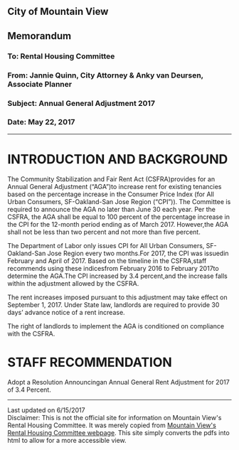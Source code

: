 <script>
  (function(i,s,o,g,r,a,m){i['GoogleAnalyticsObject']=r;i[r]=i[r]||function(){
  (i[r].q=i[r].q||[]).push(arguments)},i[r].l=1*new Date();a=s.createElement(o),
  m=s.getElementsByTagName(o)[0];a.async=1;a.src=g;m.parentNode.insertBefore(a,m)
  })(window,document,'script','https://www.google-analytics.com/analytics.js','ga');

  ga('create', 'UA-101098054-2', 'auto');
  ga('send', 'pageview');

</script>

<div id="google_translate_element"></div><script type="text/javascript">
function googleTranslateElementInit() {
  new google.translate.TranslateElement({pageLanguage: 'en', includedLanguages: 'es,ru,tl,zh-CN', layout: google.translate.TranslateElement.InlineLayout.SIMPLE, gaTrack: true, gaId: 'UA-101098054-2'}, 'google_translate_element');
}
</script><script type="text/javascript" src="//translate.google.com/translate_a/element.js?cb=googleTranslateElementInit"></script>
               
	   

## City of Mountain View
## Memorandum
### To: Rental Housing Committee
### From: Jannie Quinn, City Attorney & Anky van Deursen, Associate Planner
### Subject: Annual General Adjustment 2017  
### Date: May 22, 2017  

***

# INTRODUCTION AND BACKGROUND  
The Community  Stabilization  and  Fair  Rent  Act  (CSFRA)provides  for  an  Annual General  Adjustment  (“AGA”)to  increase rent  for  existing  tenancies  based  on  the percentage  increase  in  the  Consumer  Price  Index  (for  All  Urban  Consumers,  SF-Oakland-San Jose Region (“CPI”)).  The Committee is required to announce the AGA no later than June 30 each year.  Per the CSFRA, the AGA shall be equal to 100 percent of the  percentage  increase  in  the  CPI  for  the  12-month  period  ending  as  of  March  2017.  However,the AGA shall not be less than two percent and not more than five percent.  

The  Department  of  Labor  only  issues  CPI  for  All  Urban  Consumers,  SF-Oakland-San Jose Region every two months.For 2017, the CPI was issuedin February and April of 2017. Based  on  the  timeline  in  the  CSFRA,staff  recommends  using  these  indicesfrom February  2016  to  February  2017to  determine  the AGA.The CPI  increased  by  3.4 percent,and the increase falls within the adjustment allowed by the CSFRA.  

The rent increases imposed pursuant to this adjustment may take effect on September 1, 2017.  Under State law, landlords are required to provide 30 days’ advance notice of a rent increase.  

The  right  of  landlords  to  implement  the  AGA is  conditioned  on  compliance  with  the CSFRA. 

# STAFF RECOMMENDATION  
Adopt a Resolution  Announcingan  Annual  General  Rent  Adjustment  for  2017  of  3.4 Percent.


***
Last updated on 6/15/2017  
Disclaimer: This is not the official site for information on Mountain View's Rental Housing Committee. It was merely copied from [Mountain View's Rental Housing Committee webpage](http://mountainview.gov/council/rental_housing_committee/default.asp). This site simply converts the pdfs into html to allow for a more accessible view.  
